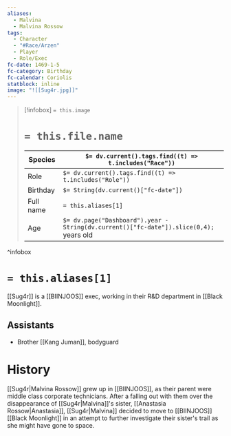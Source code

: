 ```yaml
---
aliases:
  - Malvina
  - Malvina Rossow
tags:
  - Character
  - "#Race/Arzen"
  - Player
  - Role/Exec
fc-date: 1469-1-5
fc-category: Birthday
fc-calendar: Coriolis
statblock: inline
image: "![[Sug4r.jpg]]"
---
```

> [!infobox]
> `= this.image`
> # `= this.file.name`
> | Species | `$= dv.current().tags.find((t) => t.includes("Race"))` |
> | ---- | ---- |
> | Role | `$= dv.current().tags.find((t) => t.includes("Role"))` |
> | Birthday | `$= String(dv.current()["fc-date"])` |
> | Full name | `= this.aliases[1]`|
> | Age | `$= dv.page("Dashboard").year - String(dv.current()["fc-date"]).slice(0,4);` years old|
^infobox
# `= this.aliases[1]`
[[Sug4r]] is a [[BIINJOOS]] exec, working in their R&D department in [[Black Moonlight]]. 
## Assistants
- Brother [[Kang Juman]], bodyguard

# History
[[Sug4r|Malvina Rossow]] grew up in [[BIINJOOS]], as their parent were middle class corporate technicians. After a falling out with them over the disappearance of [[Sug4r|Malvina]]'s sister, [[Anastasia Rossow|Anastasia]], [[Sug4r|Malvina]] decided to move to [[BIINJOOS]] [[Black Moonlight]] in an attempt to further investigate their sister's trail as she might have gone to space. 
